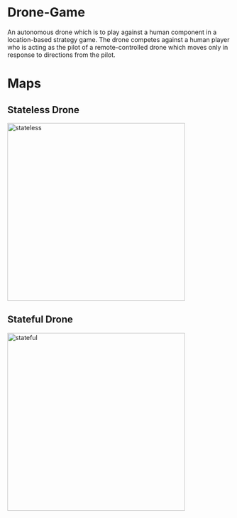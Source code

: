 # Drone-Game

An autonomous drone which is to play against a human component in a location-based strategy game. The drone competes against a human player who is acting as the pilot of a remote-controlled drone which moves only in response to directions from the pilot.


# Maps

## Stateless Drone

<img width="400" alt="stateless" src="https://user-images.githubusercontent.com/56360198/96350785-510c1680-10af-11eb-85e6-aff048e8243b.PNG">


## Stateful Drone

<img width="400" alt="stateful" src="https://user-images.githubusercontent.com/56360198/96350645-ad226b00-10ae-11eb-9d93-0e63e17d6d67.PNG">



